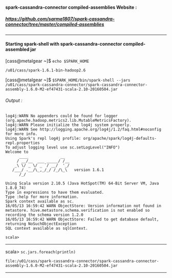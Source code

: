 #### spark-cassandra-connector compiled-assemblies Website : 
##### https://github.com/sarma1807/spark-cassandra-connector/tree/master/compiled-assemblies

---

#### Starting spark-shell with spark-cassandra-connector compiled-assembled jar

[cass@metalgear ~]$ `echo $SPARK_HOME`

`/u01/cass/spark-1.6.1-bin-hadoop2.6`


[cass@metalgear ~]$ `$SPARK_HOME/bin/spark-shell --jars /u01/cass/spark-cassandra-connector/spark-cassandra-connector-assembly-1.6.0-M2-ef47431-scala-2.10-20160504.jar`

###### Output :
```
log4j:WARN No appenders could be found for logger (org.apache.hadoop.metrics2.lib.MutableMetricsFactory).
log4j:WARN Please initialize the log4j system properly.
log4j:WARN See http://logging.apache.org/log4j/1.2/faq.html#noconfig for more info.
Using Spark's repl log4j profile: org/apache/spark/log4j-defaults-repl.properties
To adjust logging level use sc.setLogLevel("INFO")
Welcome to
      ____              __
     / __/__  ___ _____/ /__
    _\ \/ _ \/ _ `/ __/  '_/
   /___/ .__/\_,_/_/ /_/\_\   version 1.6.1
      /_/

Using Scala version 2.10.5 (Java HotSpot(TM) 64-Bit Server VM, Java 1.8.0_74)
Type in expressions to have them evaluated.
Type :help for more information.
Spark context available as sc.
16/05/13 16:59:42 WARN ObjectStore: Version information not found in metastore. hive.metastore.schema.verification is not enabled so recording the schema version 1.2.0
16/05/13 16:59:42 WARN ObjectStore: Failed to get database default, returning NoSuchObjectException
SQL context available as sqlContext.

scala> 
```

---

scala> `sc.jars.foreach(println)`

```
file:/u01/cass/spark-cassandra-connector/spark-cassandra-connector-assembly-1.6.0-M2-ef47431-scala-2.10-20160504.jar
```

---
